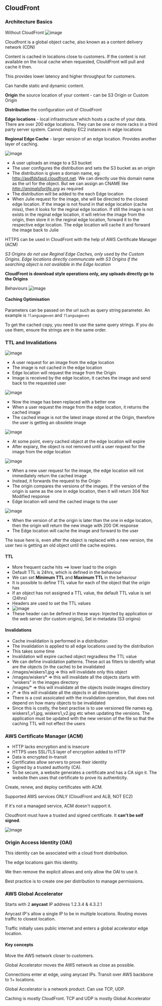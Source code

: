 ## CloudFront

### Architecture Basics

Without CloudFront
![image](https://user-images.githubusercontent.com/88237437/165739437-9b716e94-25c9-4968-bdaf-94ce06a04df8.png)

Cloudfront is a global object cache, also known as a content delivery network (CDN)

Content is cached in locations close to customers.
If the content is not available on the local cache when requested, ClouldFront
will pull and cache it then.

This provides lower latency and higher throughput for customers.

Can handle static and dynamic content.

**Origin**  the source location of your content - can be S3 Origin or Custom Origin

**Distribution** the configuration unit of CloudFront

**Edge locations** - local infrastructure which hosts a cache of your data.
There are over 200 edge locations. They can be one or more racks in a
third party server system. Cannot deploy EC2 instances in edge locations

**Regional Edge Cache** - larger version of an edge location. Provides
another layer of caching.

![image](https://user-images.githubusercontent.com/88237437/165128005-f3b3793b-1603-4386-b69c-1f27cd76e719.png)

- A user uploads an image to a S3 bucket
- The user configures the distribution and sets the S3 bucket as an origin
- The distribution is given a domain name, eg: http://asdfdsfasd.cloudfront.net. We can directly use this domain name as the url for the object. But we can assign an CNAME like *http://animalsforlife.org* as required
- The distribution will be added to the each Edge location
- When Julie request for the image, she will be directed to the closest edge location. If the image is not found in that edge location (cache miss), then it looks for the reginal edge location. If still the image is not exists in the reginal edge location, it will retrive the image from the origin, then store it in the reginal edge location, forward it to the respective edge location. The edge location will cache it and forward the image back to Julie

HTTPS can be used in CloudFront with the help of AWS Certificate Manager (ACM)

*S3 Origins do not use Reginal Edge Caches, only used by the Custom Origins. Edge locations directly communcate with S3 Origins if the searching object is not available in the Edge location*

**CloudFront is download style operations only, any uploads directly go to the Origins**

Behaviours
![image](https://user-images.githubusercontent.com/88237437/165744582-1c9e5166-32db-40ab-aa8f-74344ee47680.png)

#### Caching Optimisation

Parameters can be passed on the url such as query string parameter.
An example is `?language=en` and `?language=es`

To get the cached copy, you need to use the same query strings. If you do
use them, ensure the strings are in the same order.

### TTL and Invalidations

![image](https://user-images.githubusercontent.com/88237437/165921872-c3270e40-141c-4992-b8f2-a5812999e253.png)

- A user request for an image from the edge location
- The image is not cached in the edge location
- Edge location will request the image from the Origin
- Image is received by the edge location, it caches the image and send back to the requested user


![image](https://user-images.githubusercontent.com/88237437/165922130-81791ddf-8f6f-4b50-b285-66d5e0d630ef.png)

- Now the image has been replaced with a better one
- When a user request the image from the edge location, it returns the cached image
- The cached image is not the latest image stored at the Origin, therefore the user is getting an obsolete image

![image](https://user-images.githubusercontent.com/88237437/165922400-e15d8f4f-e66d-4a61-b144-2108d2b5181f.png)

- At some point, every cached object at the edge location will expire
- After expiary, the object is not removed until a user request for the image from the edge location

![image](https://user-images.githubusercontent.com/88237437/165922664-28e4432e-3691-44ee-910c-70ba5f36bfc8.png)

- When a new user request for the image, the edge location will not immediately return the cached image
- Instead, it forwards the request to the Origin
- The origin compares the versions of the images. If the version of the origin is same as the one in edge location, then it will return 304 Not Modified response
- Edge location will send the cached image to the user

![image](https://user-images.githubusercontent.com/88237437/165923087-e29a78d2-588a-4d03-896a-64e90801c548.png)

- When the version of at the origin is later than the one in edge location, then the origin will return the new image with 200 OK response
- The Edge location will cache the image and forward to the user

The issue here is, even after the object is replaced with a new version, the user two is getting an old object until the cache expires.

#### TTL

- More frequent cache hits ==> lower load to the origin
- Default TTL is 24hrs, which is defined in the behaviour
- We can set **Minimum TTL** and **Maximum TTL** in the behaviour
- It is possible to define TTL value for each of the object that the origin has
- If an object has not assigned a TTL value, the default TTL value is set (24hrs)
- Headers are used to set the TTL values
- ![image](https://user-images.githubusercontent.com/88237437/165924838-0a09e89b-fce7-4e6a-84bd-b9dd987be550.png)
- These header can be defined in these ways: Injected by application or the web server (for custom origins), Set in metadata (S3 origins)

#### Invalidations
- Cache invalidation is performed in a distribution
- The invalidation is applied to all edge locations used by the distribution
- This takes some time
- Invalidation will expire cached object regradless the TTL value
- We can define invalidation patterns. These act as filters to identify what are the objects (in the cache) to be invalidated
- /images/wiskers1.jpg => this will invalidate only this object
- /images/wiskers* => this will invalidate all the objects starts with "wiskers" in the images directory
- /images/* => this will invalidate all the objects inside images directory
- /* => this will invalidate all the objects in all directories
- There is a cost assoicated with the invalidation operation, that does not depend on how many objects to be invalidated
- Since this is costly, the best practise is to use versioned file names eg. wiskers1_v1.jpg, wiskers1_v2.jpg etc when updating the versions. The application must be updated with the new version of the file so that the caching TTL will not effect the users


### AWS Certificate Manager (ACM)

- HTTP lacks encryption and is insecure
- HTTPS uses SSL/TLS layer of encryption added to HTTP
- Data is encrypted in-transit
- Certificates allow servers to prove their identity
- Signed by a trusted authority (CA).
- To be secure, a website generates a certificate and has a CA sign it. The
website then uses that certificate to prove its authenticity.

Create, renew, and deploy certificates with ACM.

Supported AWS services ONLY (CloudFront and ALB, NOT EC2)

If it's not a managed service, ACM doesn't support it.

Cloudfront must have a trusted and signed certificate. It **can't be self signed**.

![image](https://user-images.githubusercontent.com/88237437/165927879-69d36ca2-d4c2-44b7-ad46-9d8406001638.png)


### Origin Access Identity (OAI)

This identity can be associated with a cloud front distribution.

The edge locations gain this identity.

We then remove the explicit allows and only allow the OAI to use it.

Best practice is to create one per distribution to manage permissions.

### AWS Global Accelerator

Starts with 2 **anycast** IP address
1.2.3.4 & 4.3.2.1

Anycast IP's allow a single IP to be in multiple locations.
Routing moves traffic to closest location.

Traffic initially uses public internet and enters a global
accelerator edge location.

#### Key concepts

Move the AWS network closer to customers.

Global Accelerator moves the AWS network as close as possible.

Connections enter at edge, using anycast IPs. Transit over AWS backbone to 1+
locations.

Global Accelerator is a network product. Can use TCP, UDP.

Caching is mostly CloudFront. TCP and UDP is mostly Global Accelerator
